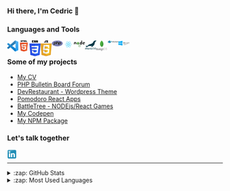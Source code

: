 ### Hi there, I'm Cedric 👋

<!--
**Freecey/Freecey** is a ✨ _special_ ✨ repository because its `README.md` (this file) appears on your GitHub profile.

Here are some ideas to get you started:

- 🔭 I’m currently working on ...
- 🌱 I’m currently learning ...
- 👯 I’m looking to collaborate on ...
- 🤔 I’m looking for help with ...
- 💬 Ask me about ...
- 📫 How to reach me: ...
- 😄 Pronouns: ...
- ⚡ Fun fact: ...
-->


### Languages and Tools

<img align="left" alt="Visual Studio Code" width="26px" src="https://github.com/Freecey/Freecey/raw/master/img/71187801-14e60a80-2280-11ea-94c9-e56576f76baf.png" />
<img align="left" alt="HTML5" width="26px" src="https://github.com/Freecey/Freecey/raw/master/img/HTML5_logo_and_wordmark.svg" />
<img align="left" alt="CSS3" width="26px" src="https://github.com/Freecey/Freecey/raw/master/img/CSS3_logo_and_wordmark.svg" />
<img align="left" alt="JavaScript" width="26px" src="https://github.com/Freecey/Freecey/raw/master/img/Javascript-shield.svg" />
<img align="left" alt="PHP" width="26px" src="https://github.com/Freecey/Freecey/raw/master/img/PHP-logo.svg" />
<img align="left" alt="React" width="26px" src="https://github.com/Freecey/Freecey/raw/master/img/React-icon.svg" />
<img align="left" alt="Node.js" width="26px" src="https://github.com/Freecey/Freecey/raw/master/img/Node.js_logo.svg" />
<img align="left" alt="MariaSQL" width="26px" src="https://github.com/Freecey/Freecey/raw/master/img/mariadb-logo-vert_blue-transparent.png" />
<img align="left" alt="MongoDB" width="26px" src="https://github.com/Freecey/Freecey/raw/master/img/mongodb.png" />
<img align="left" alt="Docker" width="26px" src="https://github.com/Freecey/Freecey/raw/master/img/Docker_(container_engine)_logo.svg" />
<img align="left" alt="Hyper-V" width="26px" src="https://github.com/Freecey/Freecey/raw/master/img/hyper-v.png" />

<br />

### Some of my projects
- [My CV](https://www.audrit.be/)
- [PHP Bulletin Board Forum](https://bbs-queen.neant.be/)
- [DevRestaurant - Wordpress Theme](https://www.devrest.me/)
- [Pomodoro React Apps](https://pomodoro.neant.be/)
- [BattleTree - NODEjs/React Games](http://battletree.neant.be/)
- [My Codepen](https://codepen.io/freecey)
- [My NPM Package](https://www.npmjs.com/~freecey)


### Let's talk together
[<img align="left" alt="holisitc_developer | LinkedIn" width="22px" src="https://github.com/Freecey/Freecey/raw/master/img/Linkedin_icon.svg" />][linkedin]

<br />

___

<details>
  <summary>:zap: GitHub Stats</summary>

  <img align="left" alt="Freecey's GitHub Stats" src="https://github-readme-stats.vercel.app/api?username=freecey&show_icons=true&hide_border=true" />

</details>

<details>
  <summary>:zap: Most Used Languages</summary>

<img align="left" alt="Freecey's GitHub Top Languages" src="https://github-readme-stats.vercel.app/api/top-langs/?username=freecey" />

</details>

[linkedin]: https://www.linkedin.com/in/cedric-audrit/

